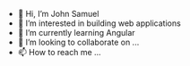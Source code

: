 - 👋 Hi, I’m John Samuel
- 👀 I’m interested in building web applications
- 🌱 I’m currently learning Angular
- 💞️ I’m looking to collaborate on ...
- 📫 How to reach me ...

<!---
johnsamuelaj/johnsamuelaj is a ✨ special ✨ repository because its `README.md` (this file) appears on your GitHub profile.
You can click the Preview link to take a look at your changes.
--->
